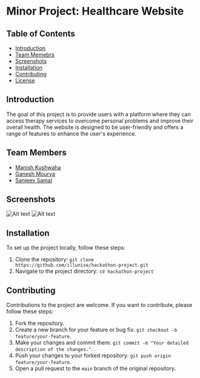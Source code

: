 # Minor Project: Healthcare Website

## Table of Contents
- [Introduction](#introduction)
- [Team Memebrs](#team)
- [Screenshots](#screenshots)
- [Installation](#installation)
- [Contributing](#contributing)
- [License](#license)

## Introduction
The goal of this project is to provide users with a platform where they can access therapy services to overcome personal problems and improve their overall health. The website is designed to be user-friendly and offers a range of features to enhance the user's experience.

## Team Members

- [Manish Kushwaha](https://github.com/illunise "Manish Kushwaha")
- [Ganesh Mourya](https://github.com/Alkaison "Ganesh Mourya")
- [Sanjeev Samal](https://github.com/Sanjiv39 "Sanjeev Samal")

## Screenshots

![Alt text](/Images/Screenshot%202023-05-15%20at%201.50.02%20PM-min.png?raw=true "Optional Title")
![Alt text](/Images/Screenshot%202023-05-15%20at%201.50.17%20PM-min.png?raw=true "Optional Title")

## Installation
To set up the project locally, follow these steps:
1. Clone the repository: `git clone https://github.com/illunise/hackathon-project.git`
2. Navigate to the project directory: `cd hackathon-project`

## Contributing
Contributions to the project are welcome. If you want to contribute, please follow these steps:
1. Fork the repository.
2. Create a new branch for your feature or bug fix: `git checkout -b feature/your-feature`.
3. Make your changes and commit them: `git commit -m "Your detailed description of the changes."`.
4. Push your changes to your forked repository: `git push origin feature/your-feature`.
5. Open a pull request to the `main` branch of the original repository.


